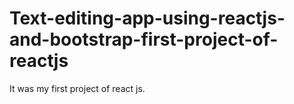 # Text-editing-app-using-reactjs-and-bootstrap-first-project-of-reactjs
It was my first project of react js.
